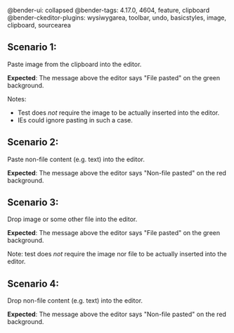 @bender-ui: collapsed
@bender-tags: 4.17.0, 4604, feature, clipboard
@bender-ckeditor-plugins: wysiwygarea, toolbar, undo, basicstyles, image, clipboard, sourcearea

## Scenario 1:

Paste image from the clipboard into the editor.

**Expected**: The message above the editor says "File pasted" on the green background.

Notes:

* Test does _not_ require the image to be actually inserted into the editor.
* IEs could ignore pasting in such a case.

## Scenario 2:

Paste non-file content (e.g. text) into the editor.

**Expected**: The message above the editor says "Non-file pasted" on the red background.

## Scenario 3:

Drop image or some other file into the editor.

**Expected**: The message above the editor says "File pasted" on the green background.

Note: test does _not_ require the image nor file to be actually inserted into the editor.

## Scenario 4:

Drop non-file content (e.g. text) into the editor.

**Expected**: The message above the editor says "Non-file pasted" on the red background.
